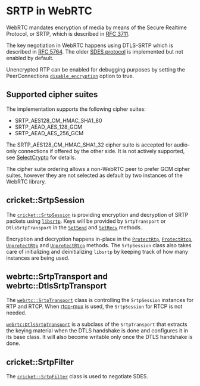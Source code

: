<?% config.freshness.reviewed = '2021-05-13' %?>
<?% config.freshness.owner = 'hta' %?>

# SRTP in WebRTC
WebRTC mandates encryption of media by means of the Secure Realtime Protocol, or SRTP, which is described in [RFC 3711](https://datatracker.ietf.org/doc/html/rfc3711).

The key negotiation in WebRTC happens using DTLS-SRTP which is described in [RFC 5764](https://datatracker.ietf.org/doc/html/rfc5764).
The older [SDES protocol](https://datatracker.ietf.org/doc/html/rfc4568) is implemented but not enabled by default.

Unencrypted RTP can be enabled for debugging purposes by setting the PeerConnections [`disable_encryption`][1] option to true.

## Supported cipher suites

The implementation supports the following cipher suites:
- SRTP_AES128_CM_HMAC_SHA1_80
- SRTP_AEAD_AES_128_GCM
- SRTP_AEAD_AES_256_GCM

The SRTP_AES128_CM_HMAC_SHA1_32 cipher suite is accepted for audio-only connections if offered by the other side. It is not actively supported, see [SelectCrypto][2] for details.

The cipher suite ordering allows a non-WebRTC peer to prefer GCM cipher suites, however they are not selected as default by two instances of the WebRTC library.

## cricket::SrtpSession
The [`cricket::SrtpSession`][3] is providing encryption and decryption of SRTP packets using [`libsrtp`](https://github.com/cisco/libsrtp). Keys will be provided by `SrtpTransport` or `DtlsSrtpTransport` in the [`SetSend`][4] and [`SetRecv`][5] methods.

Encryption and decryption happens in-place in the [`ProtectRtp`][6], [`ProtectRtcp`][7], [`UnprotectRtp`][8] and [`UnprotectRtcp`][9] methods.
The `SrtpSession` class also takes care of initializing and deinitializing `libsrtp` by keeping track of how many instances are being used.

## webrtc::SrtpTransport and webrtc::DtlsSrtpTransport
The [`webrtc::SrtpTransport`][10] class is controlling the `SrtpSession` instances for RTP and RTCP. When [rtcp-mux](https://datatracker.ietf.org/doc/html/rfc5761) is used, the `SrtpSession` for RTCP is not needed.

[`webrtc:DtlsSrtpTransport`][11] is a subclass of the `SrtpTransport` that extracts the keying material when the DTLS handshake is done and configures it in its base class. It will also become writable only once the DTLS handshake is done.

## cricket::SrtpFilter
The [`cricket::SrtpFilter`][12] class is used to negotiate SDES.

[1]: https://source.chromium.org/chromium/chromium/src/+/main:third_party/webrtc/api/peer_connection_interface.h;l=1413;drc=f467b445631189557d44de86a77ca6a0c3e2108d
[2]: https://source.chromium.org/chromium/chromium/src/+/main:third_party/webrtc/pc/media_session.cc;l=297;drc=3ac73bd0aa5322abee98f1ff8705af64a184bf61
[3]: https://source.chromium.org/chromium/chromium/src/+/main:third_party/webrtc/pc/srtp_session.h;l=33;drc=be66d95ab7f9428028806bbf66cb83800bda9241
[4]: https://source.chromium.org/chromium/chromium/src/+/main:third_party/webrtc/pc/srtp_session.h;l=40;drc=be66d95ab7f9428028806bbf66cb83800bda9241
[5]: https://source.chromium.org/chromium/chromium/src/+/main:third_party/webrtc/pc/srtp_session.h;l=51;drc=be66d95ab7f9428028806bbf66cb83800bda9241
[6]: https://source.chromium.org/chromium/chromium/src/+/main:third_party/webrtc/pc/srtp_session.h;l=62;drc=be66d95ab7f9428028806bbf66cb83800bda9241
[7]: https://source.chromium.org/chromium/chromium/src/+/main:third_party/webrtc/pc/srtp_session.h;l=69;drc=be66d95ab7f9428028806bbf66cb83800bda9241
[8]: https://source.chromium.org/chromium/chromium/src/+/main:third_party/webrtc/pc/srtp_session.h;l=72;drc=be66d95ab7f9428028806bbf66cb83800bda9241
[9]: https://source.chromium.org/chromium/chromium/src/+/main:third_party/webrtc/pc/srtp_session.h;l=73;drc=be66d95ab7f9428028806bbf66cb83800bda9241
[10]: https://source.chromium.org/chromium/chromium/src/+/main:third_party/webrtc/pc/srtp_transport.h;l=37;drc=a4d873786f10eedd72de25ad0d94ad7c53c1f68a
[11]: https://source.chromium.org/chromium/chromium/src/+/main:third_party/webrtc/pc/dtls_srtp_transport.h;l=31;drc=2f8e0536eb97ce2131e7a74e3ca06077aa0b64b3
[12]: https://source.chromium.org/chromium/chromium/src/+/main:third_party/webrtc/pc/srtp_filter.h;drc=d15a575ec3528c252419149d35977e55269d8a41
